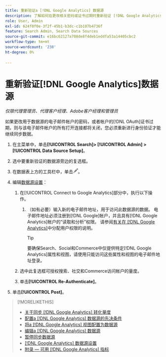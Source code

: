 ```yaml
---
title: 重新验证a [!DNL Google Analytics] 数据源
description: 了解如何在更改相关密码或证书过期时重新验证 [!DNL Google Analytics] 数据源。
role: User, Admin
exl-id: 624f0f0e-3f2f-45b1-b3dc-c1b107b4736f
feature: Search Admin, Search Data Sources
source-git-commit: e16bc62127a708de8f4deb1eddfa53a14405cbc2
workflow-type: tm+mt
source-wordcount: '238'
ht-degree: 0%

---
```


# 重新验证[!DNL Google Analytics]数据源

*仅限代理管理员、代理客户经理、Adobe客户经理和管理员*

如果更改用于数据源的电子邮件帐户的密码，或者帐户的[!DNL OAuth]证书过期，则与该电子邮件帐户的所有打开连接都将关闭，您必须重新进行身份验证才能继续同步数据。

1. 在主菜单中，单击&#x200B;**[!UICONTROL Search]> [!UICONTROL Admin] >[!UICONTROL Data Source Setup]**。

1. 选中要重新验证的数据源旁边的复选框。

1. 在数据表上方的工具栏中，单击![编辑](/help/search-social-commerce/assets/edit.png "编辑")。

1. 编辑[数据源设置](data-source-settings.md)：

   1. 在[!UICONTROL Connect to Google Analytics]部分中，执行以下操作。

      1. （如有必要）输入新的电子邮件地址，用于访问此数据源的数据。 电子邮件地址必须注册到[!DNL Google]帐户，并且具有[!DNL Google Analytics]帐户的“读取和分析”权限。 请参阅[有关在 [!DNL Google Analytics]](https://support.google.com/analytics/answer/9305587)中分配用户权限的说明。

         >[!TIP]
         >
         >要确保Search、Social和Commerce中仅提供特定[!DNL Google Analytics]属性和视图，请使用只能访问这些属性和视图的电子邮件地址登录。

   1. 选中此复选框可授权搜索、社交和Commerce访问帐户的量度。

   1. 单击&#x200B;**[!UICONTROL Re-Authenticate]**。

1. 单击&#x200B;**[!UICONTROL Post]**。

>[!MORELIKETHIS]
>
>* [关于同步 [!DNL Google Analytics] 转化量度](data-source-about.md)
>* [配置a [!DNL Google Analytics] 数据源的先决条件](data-source-prerequisites.md)
>* [将a [!DNL Google Analytics] 视图配置为数据源](data-source-configure.md)
>* [编辑a [!DNL Google Analytics] 数据源](data-source-edit.md)
>* [暂停同步数据源](data-source-pause.md)
>* [[!DNL Google Analytics] 数据源设置](data-source-settings.md)
>* [附录 — 可用 [!DNL Google Analytics] 指标](data-source-ga-metrics.md)
